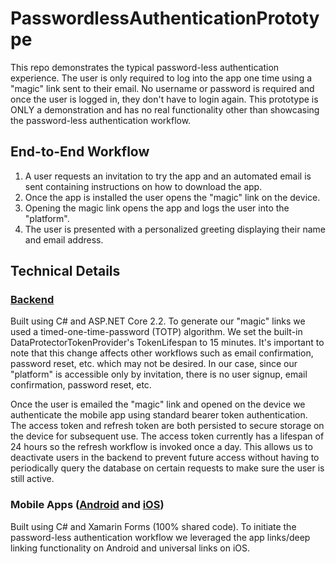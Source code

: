 # PasswordlessAuthenticationPrototype
This repo demonstrates the typical password-less authentication experience.  The user is only required to log into the app one time using a "magic" link sent to their email. No username or password is required and once the user is logged in, they don't have to login again. This prototype is ONLY a demonstration and has no real functionality other than showcasing the password-less authentication workflow.

## End-to-End Workflow
1. A user requests an invitation to try the app and an automated email is sent containing instructions on how to download the app.
2. Once the app is installed the user opens the "magic" link on the device.
3. Opening the magic link opens the app and logs the user into the "platform".
4. The user is presented with a personalized greeting displaying their name and email address.

## Technical Details
### [Backend](https://pwdlessauth.azurewebsites.net/)
Built using C# and ASP.NET Core 2.2.  To generate our "magic" links we used a timed-one-time-password (TOTP) algorithm. We set the built-in DataProtectorTokenProvider's TokenLifespan to 15 minutes.  It's important to note that this change affects other workflows such as email confirmation, password reset, etc. which may not be desired.  In our case, since our "platform" is accessible only by invitation, there is no user signup, email confirmation, password reset, etc.  

Once the user is emailed the "magic" link and opened on the device we authenticate the mobile app using standard bearer token authentication.  The access token and refresh token are both persisted to secure storage on the device for subsequent use.  The access token currently has a lifespan of 24 hours so the refresh workflow is invoked once a day.  This allows us to deactivate users in the backend to prevent future access without having to periodically query the database on certain requests to make sure the user is still active.

### Mobile Apps ([Android](https://play.google.com/store/apps/details?id=com.hyprsoft.Auth.Passwordless.Prototype) and [iOS](https://www.apple.com/ios/app-store))
Built using C# and Xamarin Forms (100% shared code).  To initiate the password-less authentication workflow we leveraged the app links/deep linking functionality on Android and universal links on iOS.
